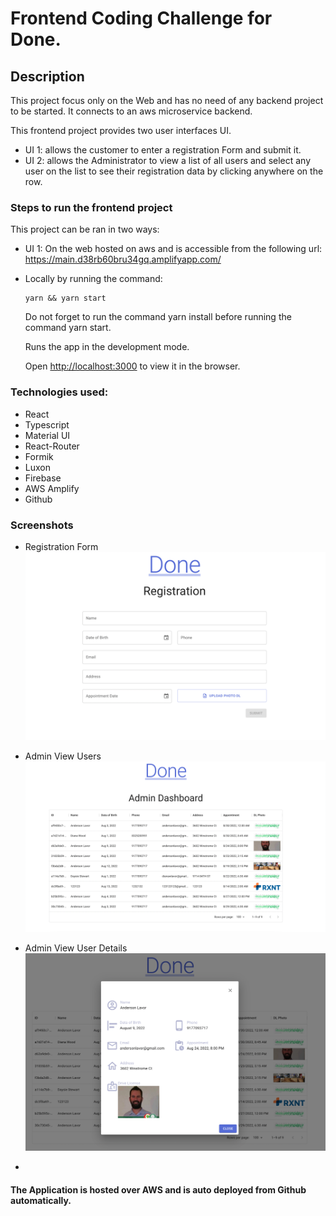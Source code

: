 # Frontend Coding Challenge for Done.


##  Description

This project focus only on the Web and has no need of any backend project to be started.
It connects to an aws microservice backend.

This frontend project provides two user interfaces UI.
- UI 1: allows the customer to enter a registration Form and submit it.
- UI 2: allows the Administrator to view a list of all users and select any user on the list
to see their registration data by clicking anywhere on the row.


###  Steps to run the frontend project

This project can be ran in two ways:
- UI 1: On the web hosted on aws and is accessible from the following url:
  https://main.d38rb60bru34gq.amplifyapp.com/


- Locally by running the command:
    ```
  yarn && yarn start 
    ```
    Do not forget to run the command yarn install before running the command yarn start.



  Runs the app in the development mode.

  Open [http://localhost:3000](http://localhost:3000) to view it in the browser.


### Technologies used:
- React
- Typescript
- Material UI
- React-Router
- Formik
- Luxon
- Firebase
- AWS Amplify
- Github

### Screenshots
- Registration Form
![img.png](img.png)

- Admin View Users
![img_1.png](img_1.png)

- Admin View User Details
![img_2.png](img_2.png)
- 
#### The Application is hosted over AWS and is auto deployed from Github automatically.
